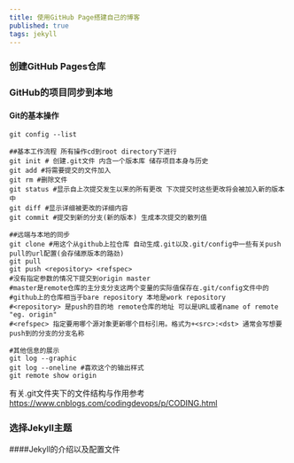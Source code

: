 ```yaml
---
title: 使用GitHub Page搭建自己的博客
published: true
tags: jekyll
---
```


### 创建GitHub Pages仓库

### GitHub的项目同步到本地

#### Git的基本操作

```shell
git config --list

##基本工作流程 所有操作cd到root directory下进行
git init # 创建.git文件 内含一个版本库 储存项目本身与历史
git add #将需要提交的文件加入
git rm #删除文件
git status #显示自上次提交发生以来的所有更改 下次提交时这些更改将会被加入新的版本中
git diff #显示详细被更改的详细内容
git commit #提交到新的分支(新的版本) 生成本次提交的散列值

##远端与本地的同步
git clone #用这个从github上拉仓库 自动生成.git以及.git/config中一些有关push pull的url配置(会存储原版本的路劲)
git pull
git push <repository> <refspec>
#没有指定参数的情况下提交到origin master 
#master是remote仓库的主分支分支这两个变量的实际值保存在.git/config文件中的
#github上的仓库相当于bare repository 本地是work repository
#<repository> 是push的目的地 remote仓库的地址 可以是URL或者name of remote "eg. origin"
#<refspec> 指定要用哪个源对象更新哪个目标引用。格式为+<src>:<dst> 通常会写想要push到的分支的分支名称

#其他信息的展示
git log --graphic
git log --oneline #喜欢这个的输出样式
git remote show origin
```

有关.git文件夹下的文件结构与作用参考
https://www.cnblogs.com/codingdevops/p/CODING.html

### 选择Jekyll主题

####Jekyll的介绍以及配置文件
